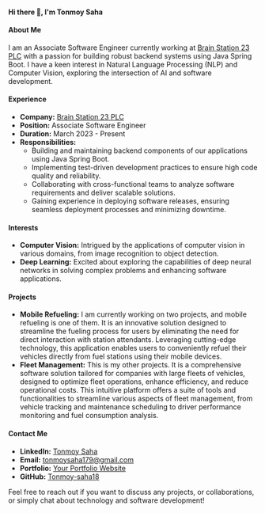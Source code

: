 #### Hi there 👋, I'm Tonmoy Saha

#### About Me

I am an Associate Software Engineer currently working at [Brain Station 23 PLC](https://brainstation-23.com/) with a passion for building robust backend systems using Java Spring Boot. I have a keen interest in Natural Language Processing (NLP) and Computer Vision, exploring the intersection of AI and software development.

#### Experience

- **Company:** [Brain Station 23 PLC](https://brainstation-23.com)
- **Position:** Associate Software Engineer
- **Duration:** March 2023 - Present
- **Responsibilities:**
  - Building and maintaining backend components of our applications using Java Spring Boot.
  - Implementing test-driven development practices to ensure high code quality and reliability.
  - Collaborating with cross-functional teams to analyze software requirements and deliver scalable solutions.
  - Gaining experience in deploying software releases, ensuring seamless deployment processes and minimizing downtime.

#### Interests

- **Computer Vision:** Intrigued by the applications of computer vision in various domains, from image recognition to object detection.
- **Deep Learning:** Excited about exploring the capabilities of deep neural networks in solving complex problems and enhancing software applications.

#### Projects

- **Mobile Refueling:** I am currently working on two projects, and mobile refueling is one of them. It is an innovative solution designed to streamline the fueling process for users by eliminating the need for direct interaction with station attendants. Leveraging cutting-edge technology, this application enables users to conveniently refuel their vehicles directly from fuel stations using their mobile devices.
- **Fleet Management:** This is my other projects. It is a comprehensive software solution tailored for companies with large fleets of vehicles, designed to optimize fleet operations, enhance efficiency, and reduce operational costs. This intuitive platform offers a suite of tools and functionalities to streamline various aspects of fleet management, from vehicle tracking and maintenance scheduling to driver performance monitoring and fuel consumption analysis.

#### Contact Me

- **LinkedIn:** [Tonmoy Saha](https://www.linkedin.com/in/tonmoy-saha-299050199/)
- **Email:** tonmoysaha179@gmail.com
- **Portfolio:** [Your Portfolio Website](https://www.your-portfolio.com)
- **GitHub:** [Tonmoy-saha18](https://github.com/Tonmoy-saha18)

Feel free to reach out if you want to discuss any projects, or collaborations, or simply chat about technology and software development!

